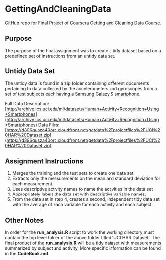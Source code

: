 # GettingAndCleaningData
GitHub repo for Final Project of Coursera Getting and Cleaning Data Course.

## Purpose
The purpose of the final assignment was to create a tidy dataset based on a predefined set of instructions from an untidy data set.  

## Untidy Data Set
The untidy data is found in a zip folder containing different documents pertaining to data collected by the accelerometers and gyroscopes 
from a set of test subjects each having a Samsung Galazy S smartphone.

Full Data Description: [http://archive.ics.uci.edu/ml/datasets/Human+Activity+Recognition+Using+Smartphones](http://archive.ics.uci.edu/ml/datasets/Human+Activity+Recognition+Using+Smartphones)
Data Files: [https://d396qusza40orc.cloudfront.net/getdata%2Fprojectfiles%2FUCI%20HAR%20Dataset.zip](https://d396qusza40orc.cloudfront.net/getdata%2Fprojectfiles%2FUCI%20HAR%20Dataset.zip)

## Assignment Instructions
1. Merges the training and the test sets to create one data set.
2. Extracts only the measurements on the mean and standard deviation for each measurement.
3. Uses descriptive activity names to name the activities in the data set
4. Appropriately labels the data set with descriptive variable names.
5. From the data set in step 4, creates a second, independent tidy data set with the average of each variable for each activity 
and each subject.

## Other Notes
In order for the **run_analysis.R** script to work the working directory must contain the top level folder of the above folder titled 'UCI HAR Dataset'.
The final product of the **run_analysis.R** will be a tidy dataset with measurements summarized by subject and activity.
More specific information can be found in the **CodeBook.md**
